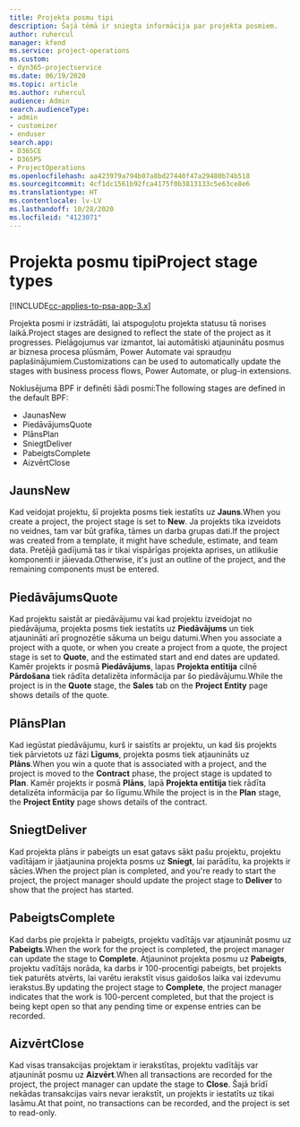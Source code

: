 ```yaml
---
title: Projekta posmu tipi
description: Šajā tēmā ir sniegta informācija par projekta posmiem.
author: ruhercul
manager: kfend
ms.service: project-operations
ms.custom:
- dyn365-projectservice
ms.date: 06/19/2020
ms.topic: article
ms.author: ruhercul
audience: Admin
search.audienceType:
- admin
- customizer
- enduser
search.app:
- D365CE
- D365PS
- ProjectOperations
ms.openlocfilehash: aa423979a794b07a8bd27440f47a29480b74b518
ms.sourcegitcommit: 4cf1dc1561b92fca4175f0b3813133c5e63ce8e6
ms.translationtype: HT
ms.contentlocale: lv-LV
ms.lasthandoff: 10/28/2020
ms.locfileid: "4123071"
---
```

# <a name="project-stage-types"></a><span data-ttu-id="38327-103">Projekta posmu tipi</span><span class="sxs-lookup"><span data-stu-id="38327-103">Project stage types</span></span> 

[!INCLUDE[cc-applies-to-psa-app-3.x](../includes/cc-applies-to-psa-app-3x.md)]

<span data-ttu-id="38327-104">Projekta posmi ir izstrādāti, lai atspoguļotu projekta statusu tā norises laikā.</span><span class="sxs-lookup"><span data-stu-id="38327-104">Project stages are designed to reflect the state of the project as it progresses.</span></span> <span data-ttu-id="38327-105">Pielāgojumus var izmantot, lai automātiski atjauninātu posmus ar biznesa procesa plūsmām, Power Automate vai spraudņu paplašinājumiem.</span><span class="sxs-lookup"><span data-stu-id="38327-105">Customizations can be used to automatically update the stages with business process flows, Power Automate, or plug-in extensions.</span></span>

<span data-ttu-id="38327-106">Noklusējuma BPF ir definēti šādi posmi:</span><span class="sxs-lookup"><span data-stu-id="38327-106">The following stages are defined in the default BPF:</span></span>

- <span data-ttu-id="38327-107">Jaunas</span><span class="sxs-lookup"><span data-stu-id="38327-107">New</span></span>
- <span data-ttu-id="38327-108">Piedāvājums</span><span class="sxs-lookup"><span data-stu-id="38327-108">Quote</span></span>
- <span data-ttu-id="38327-109">Plāns</span><span class="sxs-lookup"><span data-stu-id="38327-109">Plan</span></span>
- <span data-ttu-id="38327-110">Sniegt</span><span class="sxs-lookup"><span data-stu-id="38327-110">Deliver</span></span>
- <span data-ttu-id="38327-111">Pabeigts</span><span class="sxs-lookup"><span data-stu-id="38327-111">Complete</span></span>
- <span data-ttu-id="38327-112">Aizvērt</span><span class="sxs-lookup"><span data-stu-id="38327-112">Close</span></span> 

## <a name="new"></a><span data-ttu-id="38327-113">Jauns</span><span class="sxs-lookup"><span data-stu-id="38327-113">New</span></span>

<span data-ttu-id="38327-114">Kad veidojat projektu, šī projekta posms tiek iestatīts uz **Jauns**.</span><span class="sxs-lookup"><span data-stu-id="38327-114">When you create a project, the project stage is set to **New**.</span></span> <span data-ttu-id="38327-115">Ja projekts tika izveidots no veidnes, tam var būt grafika, tāmes un darba grupas dati.</span><span class="sxs-lookup"><span data-stu-id="38327-115">If the project was created from a template, it might have schedule, estimate, and team data.</span></span> <span data-ttu-id="38327-116">Pretējā gadījumā tas ir tikai vispārīgas projekta aprises, un atlikušie komponenti ir jāievada.</span><span class="sxs-lookup"><span data-stu-id="38327-116">Otherwise, it's just an outline of the project, and the remaining components must be entered.</span></span>

## <a name="quote"></a><span data-ttu-id="38327-117">Piedāvājums</span><span class="sxs-lookup"><span data-stu-id="38327-117">Quote</span></span>

<span data-ttu-id="38327-118">Kad projektu saistāt ar piedāvājumu vai kad projektu izveidojat no piedāvājuma, projekta posms tiek iestatīts uz **Piedāvājums** un tiek atjaunināti arī prognozētie sākuma un beigu datumi.</span><span class="sxs-lookup"><span data-stu-id="38327-118">When you associate a project with a quote, or when you create a project from a quote, the project stage is set to **Quote**, and the estimated start and end dates are updated.</span></span> <span data-ttu-id="38327-119">Kamēr projekts ir posmā **Piedāvājums**, lapas **Projekta entītija** cilnē **Pārdošana** tiek rādīta detalizēta informācija par šo piedāvājumu.</span><span class="sxs-lookup"><span data-stu-id="38327-119">While the project is in the **Quote** stage, the **Sales** tab on the **Project Entity** page shows details of the quote.</span></span>

## <a name="plan"></a><span data-ttu-id="38327-120">Plāns</span><span class="sxs-lookup"><span data-stu-id="38327-120">Plan</span></span>

<span data-ttu-id="38327-121">Kad iegūstat piedāvājumu, kurš ir saistīts ar projektu, un kad šis projekts tiek pārvietots uz fāzi **Līgums**, projekta posms tiek atjaunināts uz **Plāns**.</span><span class="sxs-lookup"><span data-stu-id="38327-121">When you win a quote that is associated with a project, and the project is moved to the **Contract** phase, the project stage is updated to **Plan**.</span></span> <span data-ttu-id="38327-122">Kamēr projekts ir posmā **Plāns**, lapā **Projekta entītija** tiek rādīta detalizēta informācija par šo līgumu.</span><span class="sxs-lookup"><span data-stu-id="38327-122">While the project is in the **Plan** stage, the **Project Entity** page shows details of the contract.</span></span>

## <a name="deliver"></a><span data-ttu-id="38327-123">Sniegt</span><span class="sxs-lookup"><span data-stu-id="38327-123">Deliver</span></span>

<span data-ttu-id="38327-124">Kad projekta plāns ir pabeigts un esat gatavs sākt pašu projektu, projektu vadītājam ir jāatjaunina projekta posms uz **Sniegt**, lai parādītu, ka projekts ir sācies.</span><span class="sxs-lookup"><span data-stu-id="38327-124">When the project plan is completed, and you're ready to start the project, the project manager should update the project stage to **Deliver** to show that the project has started.</span></span>

## <a name="complete"></a><span data-ttu-id="38327-125">Pabeigts</span><span class="sxs-lookup"><span data-stu-id="38327-125">Complete</span></span> 

<span data-ttu-id="38327-126">Kad darbs pie projekta ir pabeigts, projektu vadītājs var atjaunināt posmu uz **Pabeigts**.</span><span class="sxs-lookup"><span data-stu-id="38327-126">When the work for the project is completed, the project manager can update the stage to **Complete**.</span></span> <span data-ttu-id="38327-127">Atjauninot projekta posmu uz **Pabeigts**, projektu vadītājs norāda, ka darbs ir 100-procentīgi pabeigts, bet projekts tiek paturēts atvērts, lai varētu ierakstīt visus gaidošos laika vai izdevumu ierakstus.</span><span class="sxs-lookup"><span data-stu-id="38327-127">By updating the project stage to **Complete**, the project manager indicates that the work is 100-percent completed, but that the project is being kept open so that any pending time or expense entries can be recorded.</span></span>

## <a name="close"></a><span data-ttu-id="38327-128">Aizvērt</span><span class="sxs-lookup"><span data-stu-id="38327-128">Close</span></span>

<span data-ttu-id="38327-129">Kad visas transakcijas projektam ir ierakstītas, projektu vadītājs var atjaunināt posmu uz **Aizvērt**.</span><span class="sxs-lookup"><span data-stu-id="38327-129">When all transactions are recorded for the project, the project manager can update the stage to **Close**.</span></span> <span data-ttu-id="38327-130">Šajā brīdī nekādas transakcijas vairs nevar ierakstīt, un projekts ir iestatīts uz tikai lasāmu.</span><span class="sxs-lookup"><span data-stu-id="38327-130">At that point, no transactions can be recorded, and the project is set to read-only.</span></span>
